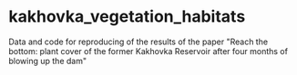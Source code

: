 # kakhovka_vegetation_habitats
Data and code for reproducing of the results of the paper "Reach the bottom: plant cover of the former Kakhovka Reservoir after four months of blowing up the dam"
